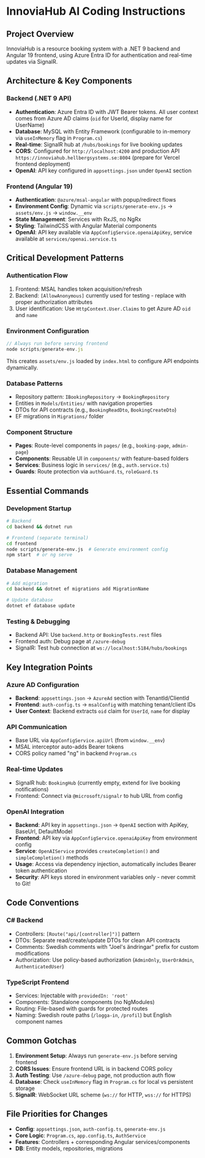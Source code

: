 # InnoviaHub AI Coding Instructions

## Project Overview
InnoviaHub is a resource booking system with a .NET 9 backend and Angular 19 frontend, using Azure Entra ID for authentication and real-time updates via SignalR.

## Architecture & Key Components

### Backend (.NET 9 API)
- **Authentication**: Azure Entra ID with JWT Bearer tokens. All user context comes from Azure AD claims (`oid` for UserId, display name for UserName)
- **Database**: MySQL with Entity Framework (configurable to in-memory via `useInMemory` flag in `Program.cs`)
- **Real-time**: SignalR hub at `/hubs/bookings` for live booking updates
- **CORS**: Configured for `http://localhost:4200` and production API `https://innoviahub.hellbergsystems.se:8004` (prepare for Vercel frontend deployment)
- **OpenAI**: API key configured in `appsettings.json` under `OpenAI` section

### Frontend (Angular 19)
- **Authentication**: `@azure/msal-angular` with popup/redirect flows
- **Environment Config**: Dynamic via `scripts/generate-env.js` → `assets/env.js` → `window.__env`
- **State Management**: Services with RxJS, no NgRx
- **Styling**: TailwindCSS with Angular Material components
- **OpenAI**: API key available via `AppConfigService.openaiApiKey`, service available at `services/openai.service.ts`

## Critical Development Patterns

### Authentication Flow
1. Frontend: MSAL handles token acquisition/refresh
2. Backend: `[AllowAnonymous]` currently used for testing - replace with proper authorization attributes
3. User identification: Use `HttpContext.User.Claims` to get Azure AD `oid` and `name`

### Environment Configuration
```javascript
// Always run before serving frontend
node scripts/generate-env.js
```
This creates `assets/env.js` loaded by `index.html` to configure API endpoints dynamically.

### Database Patterns
- Repository pattern: `IBookingRepository` → `BookingRepository`
- Entities in `Models/Entities/` with navigation properties
- DTOs for API contracts (e.g., `BookingReadDto`, `BookingCreateDto`)
- EF migrations in `Migrations/` folder

### Component Structure
- **Pages**: Route-level components in `pages/` (e.g., `booking-page`, `admin-page`)
- **Components**: Reusable UI in `components/` with feature-based folders
- **Services**: Business logic in `services/` (e.g., `auth.service.ts`)
- **Guards**: Route protection via `authGuard.ts`, `roleGuard.ts`

## Essential Commands

### Development Startup
```bash
# Backend
cd backend && dotnet run

# Frontend (separate terminal)
cd frontend
node scripts/generate-env.js  # Generate environment config
npm start  # or ng serve
```

### Database Management
```bash
# Add migration
cd backend && dotnet ef migrations add MigrationName

# Update database
dotnet ef database update
```

### Testing & Debugging
- Backend API: Use `backend.http` or `BookingTests.rest` files
- Frontend auth: Debug page at `/azure-debug`
- SignalR: Test hub connection at `ws://localhost:5184/hubs/bookings`

## Key Integration Points

### Azure AD Configuration
- **Backend**: `appsettings.json` → `AzureAd` section with TenantId/ClientId
- **Frontend**: `auth-config.ts` → `msalConfig` with matching tenant/client IDs
- **User Context**: Backend extracts `oid` claim for `UserId`, `name` for display

### API Communication
- Base URL via `AppConfigService.apiUrl` (from `window.__env`)
- MSAL interceptor auto-adds Bearer tokens
- CORS policy named "ng" in backend `Program.cs`

### Real-time Updates
- SignalR hub: `BookingHub` (currently empty, extend for live booking notifications)
- Frontend: Connect via `@microsoft/signalr` to hub URL from config

### OpenAI Integration
- **Backend**: API key in `appsettings.json` → `OpenAI` section with ApiKey, BaseUrl, DefaultModel
- **Frontend**: API key via `AppConfigService.openaiApiKey` from environment config
- **Service**: `OpenAIService` provides `createCompletion()` and `simpleCompletion()` methods
- **Usage**: Access via dependency injection, automatically includes Bearer token authentication
- **Security**: API keys stored in environment variables only - never commit to Git!

## Code Conventions

### C# Backend
- Controllers: `[Route("api/[controller]")]` pattern
- DTOs: Separate read/create/update DTOs for clean API contracts
- Comments: Swedish comments with "Joel's ändringar" prefix for custom modifications
- Authorization: Use policy-based authorization (`AdminOnly`, `UserOrAdmin`, `AuthenticatedUser`)

### TypeScript Frontend
- Services: Injectable with `providedIn: 'root'`
- Components: Standalone components (no NgModules)
- Routing: File-based with guards for protected routes
- Naming: Swedish route paths (`/logga-in`, `/profil`) but English component names

## Common Gotchas

1. **Environment Setup**: Always run `generate-env.js` before serving frontend
2. **CORS Issues**: Ensure frontend URL is in backend CORS policy
3. **Auth Testing**: Use `/azure-debug` page, not production auth flow
4. **Database**: Check `useInMemory` flag in `Program.cs` for local vs persistent storage
5. **SignalR**: WebSocket URL scheme (`ws://` for HTTP, `wss://` for HTTPS)

## File Priorities for Changes
- **Config**: `appsettings.json`, `auth-config.ts`, `generate-env.js`
- **Core Logic**: `Program.cs`, `app.config.ts`, `AuthService`
- **Features**: Controllers + corresponding Angular services/components
- **DB**: Entity models, repositories, migrations